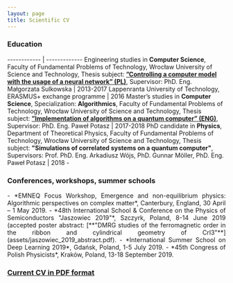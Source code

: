 ```yaml
---
layout: page
title: Scientific CV
---
```


### Education

------------ | -------------
Engineering studies in **Computer Science**, Faculty of Fundamental Problems of Technology, Wrocław University of Science and Technology, Thesis subject: [**”Controlling a computer model with the usage of a neural network” (PL)**](assets/eng_thesis.pdf), Supervisor: PhD. Eng. Małgorzata Sulkowska | 2013-2017
Lappenranta University of Technology, ERASMUS+ exchange programme | 2016
Master’s studies in **Computer Science**, Specialization: **Algorithmics**, Faculty of Fundamental Problems of Technology, Wrocław University of Science and Technology, Thesis subject: [**”Implementation of algorithms on a quantum computer” (ENG)**](assets/msc_thesis.pdf), Supervisor: PhD. Eng. Paweł Potasz | 2017-2018
PhD candidate in **Physics**, Department of Theoretical Physics, Faculty of Fundamental Problems of Technology, Wrocław University of Science and Technology, Thesis subject: **"Simulations of correlated systems on a quantum computer"**, Supervisors: Prof. PhD. Eng. Arkadiusz Wójs, PhD. Gunnar Möller, PhD. Eng. Paweł Potasz | 2018 -


### Conferences, workshops, summer schools
<div style="text-align: justify">
- *EMNEQ Focus Workshop, Emergence and non-equilibrium physics: Algorithmic perspectives on complex matter*, Canterbury, England, 30 April – 1 May 2019.
- *48th International School & Conference on the Physics of Semiconductors
"Jaszowiec 2019"*, Szczyrk, Poland, 8-14 June 2019 (accepted poster abstract: [**"DMRG studies of the ferromagnetic order in the ribbon and cylindrical geometry of CrI3"**](assets/jaszowiec_2019_abstract.pdf).
- *International Summer School on Deep Learning 2019*, Gdańsk, Poland, 1-5 July 2019.
- *45th Congress of Polish Physicists*, Kraków, Poland, 13-18 September 2019.
</div>

### [Current CV in PDF format](assets/scientific_CV_ENG.pdf)
